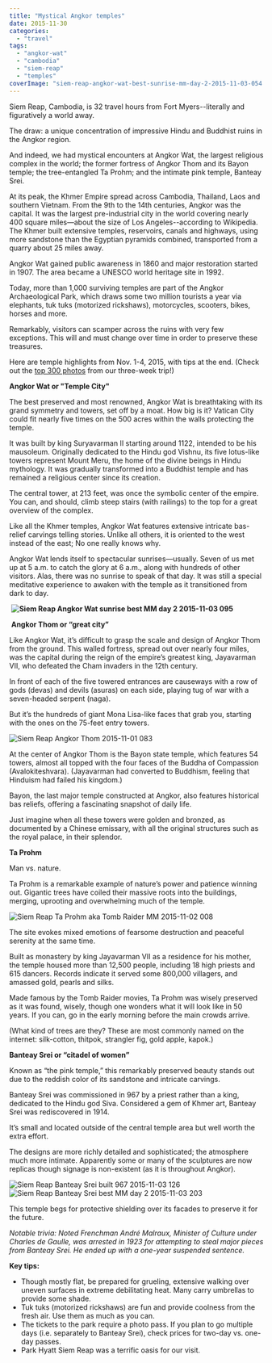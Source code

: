 ```yaml
---
title: "Mystical Angkor temples"
date: 2015-11-30
categories: 
  - "travel"
tags: 
  - "angkor-wat"
  - "cambodia"
  - "siem-reap"
  - "temples"
coverImage: "siem-reap-angkor-wat-best-sunrise-mm-day-2-2015-11-03-054.jpg"
---
```


Siem Reap, Cambodia, is 32 travel hours from Fort Myers--literally and figuratively a world away.

The draw: a unique concentration of impressive Hindu and Buddhist ruins in the Angkor region.

And indeed, we had mystical encounters at Angkor Wat, the largest religious complex in the world; the former fortress of Angkor Thom and its Bayon temple; the tree-entangled Ta Prohm; and the intimate pink temple, Banteay Srei.<!--more-->

At its peak, the Khmer Empire spread across Cambodia, Thailand, Laos and southern Vietnam. From the 9th to the 14th centuries, Angkor was the capital. It was the largest pre-industrial city in the world covering nearly 400 square miles—about the size of Los Angeles--according to Wikipedia. The Khmer built extensive temples, reservoirs, canals and highways, using more sandstone than the Egyptian pyramids combined, transported from a quarry about 25 miles away.

Angkor Wat gained public awareness in 1860 and major restoration started in 1907. The area became a UNESCO world heritage site in 1992.

Today, more than 1,000 surviving temples are part of the Angkor Archaeological Park, which draws some two million tourists a year via elephants, tuk tuks (motorized rickshaws), motorcycles, scooters, bikes, horses and more.

Remarkably, visitors can scamper across the ruins with very few exceptions. This will and must change over time in order to preserve these treasures.

Here are temple highlights from Nov. 1-4, 2015, with tips at the end. (Check out the [top 300 photos](https://goo.gl/photos/wZPU2jLz2nyB2sLY6) from our three-week trip!)

**Angkor Wat or "Temple City"**

The best preserved and most renowned, Angkor Wat is breathtaking with its grand symmetry and towers, set off by a moat. How big is it? Vatican City could fit nearly five times on the 500 acres within the walls protecting the temple.

It was built by king Suryavarman II starting around 1122, intended to be his mausoleum. Originally dedicated to the Hindu god Vishnu, its five lotus-like towers represent Mount Meru, the home of the divine beings in Hindu mythology. It was gradually transformed into a Buddhist temple and has remained a religious center since its creation.

The central tower, at 213 feet, was once the symbolic center of the empire. You can, and should, climb steep stairs (with railings) to the top for a great overview of the complex.

Like all the Khmer temples, Angkor Wat features extensive intricate bas-relief carvings telling stories. Unlike all others, it is oriented to the west instead of the east; No one really knows why.

Angkor Wat lends itself to spectacular sunrises—usually. Seven of us met up at 5 a.m. to catch the glory at 6 a.m., along with hundreds of other visitors. Alas, there was no sunrise to speak of that day. It was still a special meditative experience to awaken with the temple as it transitioned from dark to day.

 **![Siem Reap Angkor Wat sunrise best MM day 2 2015-11-03 095](images/siem-reap-angkor-wat-sunrise-best-mm-day-2-2015-11-03-095.jpg)**

 **Angkor Thom or “great city”**

Like Angkor Wat, it’s difficult to grasp the scale and design of Angkor Thom from the ground. This walled fortress, spread out over nearly four miles, was the capital during the reign of the empire’s greatest king, Jayavarman VII, who defeated the Cham invaders in the 12th century.

In front of each of the five towered entrances are causeways with a row of gods (devas) and devils (asuras) on each side, playing tug of war with a seven-headed serpent (naga).

But it’s the hundreds of giant Mona Lisa-like faces that grab you, starting with the ones on the 75-feet entry towers.

![Siem Reap Angkor Thom 2015-11-01 083](images/siem-reap-angkor-thom-2015-11-01-083.jpg)

At the center of Angkor Thom is the Bayon state temple, which features 54 towers, almost all topped with the four faces of the Buddha of Compassion (Avalokiteshvara). (Jayavarman had converted to Buddhism, feeling that Hinduism had failed his kingdom.)

Bayon, the last major temple constructed at Angkor, also features historical bas reliefs, offering a fascinating snapshot of daily life.

Just imagine when all these towers were golden and bronzed, as documented by a Chinese emissary, with all the original structures such as the royal palace, in their splendor.

**Ta Prohm**

Man vs. nature.

Ta Prohm is a remarkable example of nature’s power and patience winning out. Gigantic trees have coiled their massive roots into the buildings, merging, uprooting and overwhelming much of the temple.

![Siem Reap Ta Prohm aka Tomb Raider MM 2015-11-02 008](images/siem-reap-ta-prohm-aka-tomb-raider-mm-2015-11-02-008.jpg)

The site evokes mixed emotions of fearsome destruction and peaceful serenity at the same time.

Built as monastery by king Jayavarman VII as a residence for his mother, the temple housed more than 12,500 people, including 18 high priests and 615 dancers. Records indicate it served some 800,000 villagers, and amassed gold, pearls and silks.

Made famous by the Tomb Raider movies, Ta Prohm was wisely preserved as it was found, wisely, though one wonders what it will look like in 50 years. If you can, go in the early morning before the main crowds arrive.

(What kind of trees are they? These are most commonly named on the internet: silk-cotton, thitpok, strangler fig, gold apple, kapok.)

**Banteay Srei or “citadel of women”**

Known as “the pink temple,” this remarkably preserved beauty stands out due to the reddish color of its sandstone and intricate carvings.

Banteay Srei was commissioned in 967 by a priest rather than a king, dedicated to the Hindu god Siva. Considered a gem of Khmer art, Banteay Srei was rediscovered in 1914.

It’s small and located outside of the central temple area but well worth the extra effort.

The designs are more richly detailed and sophisticated; the atmosphere much more intimate. Apparently some or many of the sculptures are now replicas though signage is non-existent (as it is throughout Angkor).

![Siem Reap Banteay Srei built 967 2015-11-03 126](images/siem-reap-banteay-srei-built-967-2015-11-03-126.jpg)![Siem Reap Banteay Srei best MM day 2 2015-11-03 203](images/siem-reap-banteay-srei-best-mm-day-2-2015-11-03-203.jpg)

This temple begs for protective shielding over its facades to preserve it for the future.

_Notable trivia: Noted Frenchman André Malraux, Minister of Culture under Charles de Gaulle, was arrested in 1923 for attempting to steal major pieces from Banteay Srei. He ended up with a one-year suspended sentence._

**Key tips:**

- Though mostly flat, be prepared for grueling, extensive walking over uneven surfaces in extreme debilitating heat. Many carry umbrellas to provide some shade.
- Tuk tuks (motorized rickshaws) are fun and provide coolness from the fresh air. Use them as much as you can.
- The tickets to the park require a photo pass. If you plan to go multiple days (i.e. separately to Banteay Srei), check prices for two-day vs. one-day passes.
- Park Hyatt Siem Reap was a terrific oasis for our visit.
